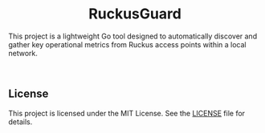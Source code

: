 <h1 align="center"> RuckusGuard </h1>

This project is a lightweight Go tool designed to automatically discover and gather key operational metrics from Ruckus access points within a local network.

<br>


## License
This project is licensed under the MIT License. See the [LICENSE](LICENSE) file for details.
